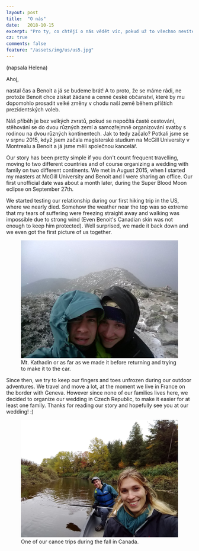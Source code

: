 ```yaml
---
layout: post
title:  "O nás"
date:   2018-10-15
excerpt: "Pro ty, co chtějí o nás vědět víc, pokud už to všechno nevíte."
cz: true
comments: false
feature: "/assets/img/us/us5.jpg"
---
```


(napsala Helena)

Ahoj,

nastal čas a Benoit a já se budeme brát! A to proto, že se máme rádi, ne protože Benoit chce získat žádané a cenné české občanství, které by mu dopomohlo prosadit velké změny v chodu naší země během příštích prezidentských voleb.

Náš příběh je bez velkých zvratů, pokud se nepočítá časté cestování, stěhování se do dvou různých zemí a samozřejmně organizování svatby s rodinou na dvou různých kontinentech. Jak to tedy začalo? Potkali jsme se v srpnu 2015, když jsem začala magisterské studium na McGill University v Montrealu a Benoit a já jsme měli společnou kancelář. 


Our story has been pretty simple if you don't count frequent travelling, moving to two different countries and of course organizing a wedding with family on two different continents. We met in August 2015, when I started my masters at McGill University and Benoit and I were sharing an office. Our first unofficial date was about a month later, during the Super Blood Moon eclipse on September 27th.

We started testing our relationship during our first hiking trip in the US, where we nearly died. Somehow the weather near the top was so extreme that my tears of suffering were freezing straight away and walking was impossible due to strong wind (Even Benoit's Canadian skin was not enough to keep him protected). Well surprised, we made it back down and we even got the first picture of us together.

<figure><img src="/assets/img/posts/can1.jpg">
<figcaption>Mt. Kathadin or as far as we made it before returning and trying to make it to the car.</figcaption>
</figure>

Since then, we try to keep our fingers and toes unfrozen during our outdoor adventures. We travel and move a lot, at the moment we live in France on the border with Geneva. However since none of our families lives here, we decided to organize our wedding in Czech Republic, to make it easier for at least one family. Thanks for reading our story and hopefully see you at our wedding! :)

<figure><img src="/assets/img/posts/can2.jpg">
<figcaption>One of our canoe trips during the fall in Canada.</figcaption>
</figure>